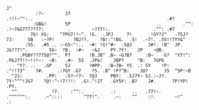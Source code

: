                                                                                                                                          J^           
               :?~        J7                                                .!!!~^^:..                                                  .#?           
              :GB&!       5P                                ..        .^^:  .!~7&G777??77:         .        ~?77!:.                .^^: .#7           
             7G! Y&:    ^7PG7!!~^. !G.  .JPJ     7!       !GY?J^   .75J?7J:     5B   :~?P!       ?BJ??.    ?B!:^!BG.  .5!  .~7!. .55!!7YY&^           
           :55.  .#5 .. :~G5~^:..  ~#: !G!^#~  .5@J      J#!. !B^  JP.          J&??7!^.        5G~  ?B.  :#~   ~&J    PY.?Y!.   JP    ~@B.           
         .PGBY??775@?^^.  P7       !B.JB^ .B~ ~G?B7     :B~    G?  ^Y7!^:      .P&J77!!~!!!~:  ~B:   .#~  55  .JP&!    JBP?     ^B:   7GPG            
        ^Y?. ..   .GP     5J       ?#PP.  :B~7B~ Y5  .: 5Y    !P:    .^!!7J^    7#.     .:7GY .G7    ?5. .B^ !P?^B:    J@?      J5  ^5P:~B            
      ^JJ:         .PP:   :5?~!7~  7@J     PBY:  .5J7Y~ 5J.:~J?.  7Y~^^^!JG7    ?@!:^~!7!!!:  .G!.^!J7   .GY5Y: .B?    J#.      ?P!YP!  .PY.          
      ^^             !7.    :^^:.   .      .:      ..   .77!~.    .^^^^^^:.     .~^::::        ^77!^.     .~:    ^^    :!.       ~!^     .:     
